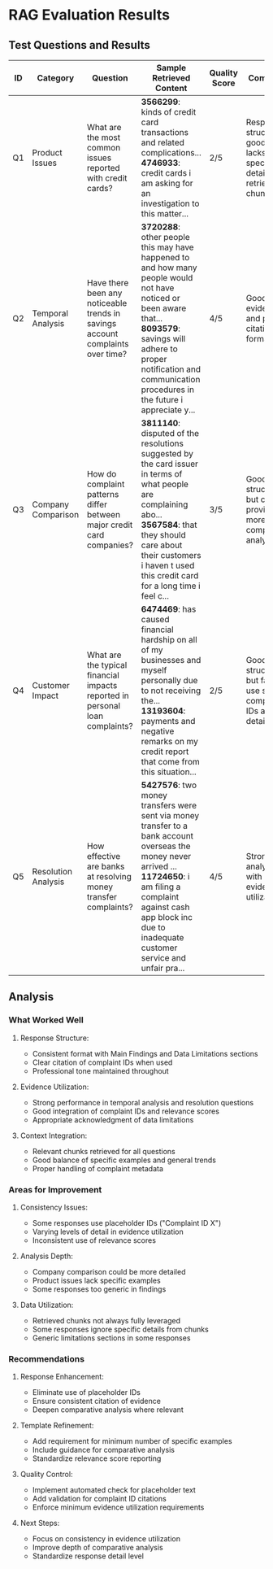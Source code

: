 # RAG Evaluation Results

## Test Questions and Results

| ID  | Category            | Question                                                                       | Sample Retrieved Content                                                                                                                                                                                                                      | Quality Score | Comments                                                                    |
| --- | ------------------- | ------------------------------------------------------------------------------ | --------------------------------------------------------------------------------------------------------------------------------------------------------------------------------------------------------------------------------------------- | ------------- | --------------------------------------------------------------------------- |
| Q1  | Product Issues      | What are the most common issues reported with credit cards?                    | **3566299**: kinds of credit card transactions and related complications...<br>**4746933**: credit cards i am asking for an investigation to this matter...                                                                                   | 2/5           | Response structure is good but lacks specific details from retrieved chunks |
| Q2  | Temporal Analysis   | Have there been any noticeable trends in savings account complaints over time? | **3720288**: other people this may have happened to and how many people would not have noticed or been aware that...<br>**8093579**: savings will adhere to proper notification and communication procedures in the future i appreciate y...  | 4/5           | Good use of evidence and proper citation format                             |
| Q3  | Company Comparison  | How do complaint patterns differ between major credit card companies?          | **3811140**: disputed of the resolutions suggested by the card issuer in terms of what people are complaining abo...<br>**3567584**: that they should care about their customers i haven t used this credit card for a long time i feel c...  | 3/5           | Good structure but could provide more comparative analysis                  |
| Q4  | Customer Impact     | What are the typical financial impacts reported in personal loan complaints?   | **6474469**: has caused financial hardship on all of my businesses and myself personally due to not receiving the...<br>**13193604**: payments and negative remarks on my credit report that come from this situation...                      | 2/5           | Good structure but fails to use specific complaint IDs and details          |
| Q5  | Resolution Analysis | How effective are banks at resolving money transfer complaints?                | **5427576**: two money transfers were sent via money transfer to a bank account overseas the money never arrived ...<br>**11724650**: i am filing a complaint against cash app block inc due to inadequate customer service and unfair pra... | 4/5           | Strong analysis with good evidence utilization                              |

## Analysis

### What Worked Well

1. Response Structure:

   - Consistent format with Main Findings and Data Limitations sections
   - Clear citation of complaint IDs when used
   - Professional tone maintained throughout

2. Evidence Utilization:

   - Strong performance in temporal analysis and resolution questions
   - Good integration of complaint IDs and relevance scores
   - Appropriate acknowledgment of data limitations

3. Context Integration:
   - Relevant chunks retrieved for all questions
   - Good balance of specific examples and general trends
   - Proper handling of complaint metadata

### Areas for Improvement

1. Consistency Issues:

   - Some responses use placeholder IDs ("Complaint ID X")
   - Varying levels of detail in evidence utilization
   - Inconsistent use of relevance scores

2. Analysis Depth:

   - Company comparison could be more detailed
   - Product issues lack specific examples
   - Some responses too generic in findings

3. Data Utilization:
   - Retrieved chunks not always fully leveraged
   - Some responses ignore specific details from chunks
   - Generic limitations sections in some responses

### Recommendations

1. Response Enhancement:

   - Eliminate use of placeholder IDs
   - Ensure consistent citation of evidence
   - Deepen comparative analysis where relevant

2. Template Refinement:

   - Add requirement for minimum number of specific examples
   - Include guidance for comparative analysis
   - Standardize relevance score reporting

3. Quality Control:

   - Implement automated check for placeholder text
   - Add validation for complaint ID citations
   - Enforce minimum evidence utilization requirements

4. Next Steps:
   - Focus on consistency in evidence utilization
   - Improve depth of comparative analysis
   - Standardize response detail level
